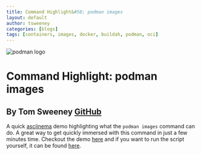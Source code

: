 ```yaml
---
title: Command Highlight&#58; podman images
layout: default
author: tsweeney
categories: [blogs]
tags: [containers, images, docker, buildah, podman, oci]
---
```


![podman logo](../static/vectors/raw/podman.svg)

# Command Highlight&#58; podman images

## By Tom Sweeney [GitHub](https://github.com/TomSweeneyRedhat)

A quick [asciinema](https://asciinema.org/) demo highlighting what the `podman images` command can do. A great way to get quickly immersed with this command in just a few minutes time. Checkout the demo [here](https://podman.io/asciinema/podman/images/) and if you want to run the script yourself, it can be found [here](https://github.com/containers/Demos/blob/main/podman_cli/podman_images.sh).
